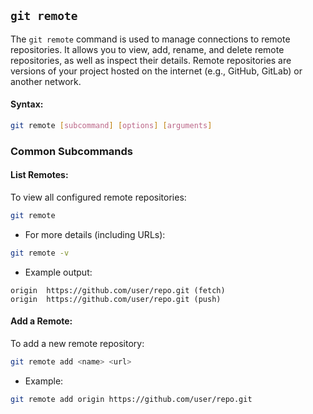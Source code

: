 ## `git remote`
The `git remote` command is used to manage connections to remote repositories. It allows you to view, add, rename, and delete remote repositories, as well as inspect their details. Remote repositories are versions of your project hosted on the internet (e.g., GitHub, GitLab) or another network.
#### Syntax:
```bash
git remote [subcommand] [options] [arguments]
```
### Common Subcommands
#### List Remotes:
To view all configured remote repositories:
```bash
git remote
```
- For more details (including URLs):
```bash
git remote -v
```
- Example output:
```
origin  https://github.com/user/repo.git (fetch)
origin  https://github.com/user/repo.git (push)
```
#### Add a Remote:
To add a new remote repository:
```bash
git remote add <name> <url>
```
- Example:
```bash
git remote add origin https://github.com/user/repo.git
```
